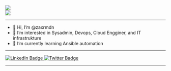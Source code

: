 <div id="stats">
  <a>
    <img src="https://github-readme-streak-stats.herokuapp.com/?user=zaxrmdn"/>
  </a>
  
</div>
<div id="stats2">
  <a>
    <img src="https://github-readme-stats.vercel.app/api/top-langs/?username=zaxrmdn"/>
  </a>
</div>

---
- 👋 Hi, I’m @zaxrmdn
- 👀 I’m interested in Sysadmin, Devops, Cloud Engginer, and IT infrastrukture
- 🌱 I’m currently learning Ansible automation
---
<div id="badges">
  <a href="https://www.linkedin.com/in/zakaria-ramadan/">
    <img src="https://img.shields.io/badge/LinkedIn-blue?style=for-the-badge&logo=linkedin&logoColor=white" alt="LinkedIn Badge"/>
  </a>
  <a href="twittercom/@zaxrmdn">
    <img src="https://img.shields.io/badge/Twitter-blue?style=for-the-badge&logo=twitter&logoColor=white" alt="Twitter Badge"/>
  </a>
</div>

---
<!---
ZakRmdn/ZakRmdn is a ✨ special ✨ repository because its `README.md` (this file) appears on your GitHub profile.
You can click the Preview link to take a look at your changes.
--->
